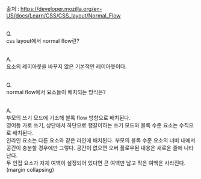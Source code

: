 출처 : https://developer.mozilla.org/en-US/docs/Learn/CSS/CSS_layout/Normal_Flow<br/><br/>

Q.<br/>
css layout에서 normal flow란?
<br/><br/>

A.<br/>
요소의 레이아웃을 바꾸지 않은 기본적인 레이아웃이다.
<br/><br/>

Q.<br/>
normal flow에서 요소들이 배치되는 방식은?
<br/><br/>

A.<br/>
부모의 쓰기 모드에 기초해 블록 flow 방향으로 배치된다.<br/>
영어등 가로 쓰기, 상단에서 하단으로 행갈이하는 쓰기 모드와 블록 수준 요소는 수직으로 배치된다.<br/>
인라인 요소는 다른 요소와 같은 라인에 배치된다. 부모의 블록 수준 요소의 너비 내에서 공간이 충분할 경우에만 그렇다. 공간이 없으면 오버 플로우된 내용은 새로운 줄에 나타난다.<br/>
두 인접 요소가 자체 여백이 설정되어 있다면 큰 여백만 남고 작은 여백은 사라진다.(margin collapsing)
<br/><br/>